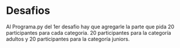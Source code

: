 # Desafios
Al Programa.py del 1er desafio hay que agregarle la parte que pida 20 participantes para cada categoria.
20 participantes para la categoría adultos y 20 participantes para la categoría juniors.
